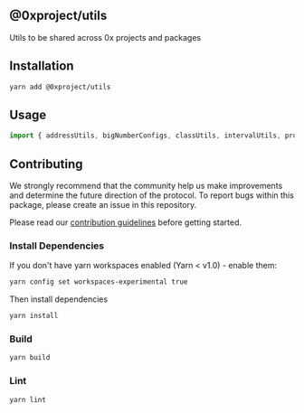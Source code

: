 ## @0xproject/utils

Utils to be shared across 0x projects and packages

## Installation

```bash
yarn add @0xproject/utils
```

## Usage

```javascript
import { addressUtils, bigNumberConfigs, classUtils, intervalUtils, promisify } from '@0xproject/utils';
```

## Contributing

We strongly recommend that the community help us make improvements and determine the future direction of the protocol. To report bugs within this package, please create an issue in this repository.

Please read our [contribution guidelines](../../CONTRIBUTING.md) before getting started.

### Install Dependencies

If you don't have yarn workspaces enabled (Yarn < v1.0) - enable them:

```bash
yarn config set workspaces-experimental true
```

Then install dependencies

```bash
yarn install
```

### Build

```bash
yarn build
```

### Lint

```bash
yarn lint
```

